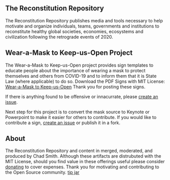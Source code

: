 ## The Reconstitution Repository

The Reconstitution Repository publishes media and tools necessary to help motivate and organize individuals, teams, governments and institutions to reconstitute healthy global societies, economies, ecosystems and civilization following the retrograde events of 2020.

## Wear-a-Mask to Keep-us-Open Project

The Wear-a-Mask to Keep-us-Open project provides sign templates to educate people about the importance of wearing a mask to protect themselves and others from COVID-19 and to inform them that it is State Law (where applicable) to do so. Download the PDF Signs with MIT License: [Wear-a-Mask to Keep-us-Open](https://github.com/ChadSmith2020/reconstitution/raw/master/publications/2020-0714-wear-a-mask.pdf)  Thank you for posting these signs.

If there is anything found to be offensive or innacurrate, please [create an issue](https://github.com/ChadSmith2020/reconstitution/issues).

Next step for this project is to convert the mask source to Keynote or Powerpoint to make it easier for others to contribute. If you would like to contribute a sign, [create an issue](https://github.com/ChadSmith2020/reconstitution/issues) or publish it in a fork.

## About

The Reconstitution Repository and content in merged, moderated, and produced by Chad Smith. Although these artifacts are distrubuted with the MIT License, should you find value in these offerings useful please consider [donating](https://paypal.me/skylabvr) to cover expenses. Thank you for motivating and contributing to the Open Source community.  [tip jar](https://paypal.me/skylabvr)
